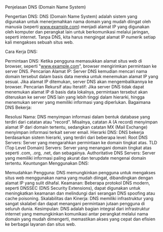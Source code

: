 Penjelasan DNS (Domain Name System)

Pengertian DNS: DNS (Domain Name System) adalah sistem yang digunakan untuk menerjemahkan nama domain yang mudah diingat oleh manusia (seperti www.example.com) menjadi alamat IP yang digunakan oleh komputer dan perangkat lain untuk berkomunikasi melalui jaringan, seperti internet. Tanpa DNS, kita harus mengingat alamat IP numerik setiap kali mengakses sebuah situs web.

Cara Kerja DNS:

Permintaan DNS: Ketika pengguna memasukkan alamat situs web di browser, seperti "www.example.com", browser mengirimkan permintaan ke server DNS.
Pencarian Alamat IP: Server DNS kemudian mencari nama domain tersebut dalam basis data mereka untuk menemukan alamat IP yang sesuai. Jika alamat IP ditemukan, server DNS akan mengembalikannya ke browser.
Pencarian Rekursif atau Iteratif: Jika server DNS tidak dapat menemukan alamat IP di basis data lokalnya, permintaan tersebut akan diteruskan ke server DNS lain yang lebih tinggi dalam hierarki, hingga menemukan server yang memiliki informasi yang diperlukan.
Bagaimana DNS Bekerja:

Resolusi Nama: DNS menyimpan informasi dalam bentuk database yang terdiri dari catatan atau "record". Misalnya, catatan A (A record) menyimpan alamat IP dari domain tertentu, sedangkan catatan MX (Mail Exchange) menyimpan informasi terkait server email.
Hierarki DNS: DNS bekerja berdasarkan sistem hierarki, yang terdiri dari beberapa level:
Root DNS Servers: Server yang mengarahkan permintaan ke domain tingkat atas.
TLD (Top Level Domain) Servers: Server yang menangani domain tingkat atas seperti .com, .org, .net, dan sebagainya.
Authoritative DNS Servers: Server yang memiliki informasi paling akurat dan terupdate mengenai domain tertentu.
Keuntungan Menggunakan DNS:

Memudahkan Pengguna: DNS memungkinkan pengguna untuk mengakses situs web menggunakan nama yang mudah diingat, dibandingkan dengan alamat IP yang sulit dihafal.
Keamanan: Beberapa protokol DNS modern, seperti DNSSEC (DNS Security Extensions), dapat digunakan untuk meningkatkan keamanan dan melindungi dari serangan DNS spoofing atau cache poisoning.
Skalabilitas dan Kinerja: DNS memiliki infrastruktur yang sangat skalabel dan dapat menangani permintaan jutaan pengguna di seluruh dunia.
Kesimpulan: DNS adalah bagian integral dari infrastruktur internet yang memungkinkan komunikasi antar perangkat melalui nama domain yang mudah dimengerti, memastikan akses yang cepat dan efisien ke berbagai layanan dan situs web.

